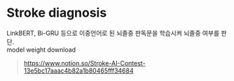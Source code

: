 # Stroke diagnosis
LinkBERT, Bi-GRU 등으로 이중언어로 된 뇌졸중 판독문을 학습시켜 뇌졸중 여부를 판단.
<br/>
model weight download
> https://www.notion.so/Stroke-AI-Contest-13e5bc17aaac4b82a1b80465fff34684
